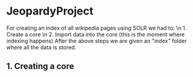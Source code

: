 # JeopardyProject

For creating an index of all wikipedia pages using SOLR we had to:
	\n 1. Create a core
	\n 2. Import data into the core (this is the moment where indexing happens)
After the above steps we are given an "index" folder where all the data is stored.

## 1. Creating a core
